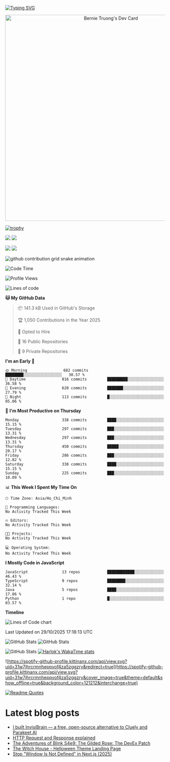 [![Typing SVG](https://readme-typing-svg.demolab.com?font=Fira+Code&pause=1000&color=F37022&center=true&vCenter=true&random=true&width=435&lines=A+Senior+Student+at+FPT+University;A+Member+of+Japanese+Software+Club;A+Passionate+and+Curiosity+Developer)](https://git.io/typing-svg)

<div align="center">
   <a href="https://app.daily.dev/bernietruong">
      <img src="./devcard.png" width="652" alt="Bernie Truong's Dev Card"/>
   </a>
</div>

[![trophy](https://github-profile-trophy.vercel.app/?username=i-am-truong&theme=buddhism)](https://github.com/ryo-ma/github-profile-trophy)

![](https://raw.githubusercontent.com/i-am-truong/i-am-truong/master/generated/languages.svg#gh-dark-mode-only)
![](https://raw.githubusercontent.com/i-am-truong/i-am-truong/master/generated/overview.svg#gh-dark-mode-only)

![](https://raw.githubusercontent.com/i-am-truong/i-am-truong/master/generated/overview.svg#gh-light-mode-only)
![](https://raw.githubusercontent.com/i-am-truong/i-am-truong/master/generated/languages.svg#gh-light-mode-only)

<picture>
  <source
    media="(prefers-color-scheme: dark)"
    srcset="https://raw.githubusercontent.com/i-am-truong/i-am-truong/output/github-contribution-grid-snake-dark.svg"
  />
  <source
    media="(prefers-color-scheme: light)"
    srcset="https://raw.githubusercontent.com/i-am-truong/i-am-truong/output/github-contribution-grid-snake.svg"
  />
  <img
    alt="github contribution grid snake animation"
    src="https://raw.githubusercontent.com/i-am-truong/i-am-truong/output/github-contribution-grid-snake.svg"
  />
</picture>

<!--START_SECTION:waka-->
![Code Time](http://img.shields.io/badge/Code%20Time-14%20hrs%2031%20mins-blue)

![Profile Views](http://img.shields.io/badge/Profile%20Views-0-blue)

![Lines of code](https://img.shields.io/badge/From%20Hello%20World%20I%27ve%20Written-753.0%20thousand%20lines%20of%20code-blue)

**🐱 My GitHub Data** 

> 📦 141.3 kB Used in GitHub's Storage 
 > 
> 🏆 1,050 Contributions in the Year 2025
 > 
> 💼 Opted to Hire
 > 
> 📜 16 Public Repositories 
 > 
> 🔑 9 Private Repositories 
 > 
**I'm an Early 🐤** 

```text
🌞 Morning                682 commits         ████████░░░░░░░░░░░░░░░░░   30.57 % 
🌆 Daytime                816 commits         █████████░░░░░░░░░░░░░░░░   36.58 % 
🌃 Evening                620 commits         ███████░░░░░░░░░░░░░░░░░░   27.79 % 
🌙 Night                  113 commits         █░░░░░░░░░░░░░░░░░░░░░░░░   05.06 % 
```
📅 **I'm Most Productive on Thursday** 

```text
Monday                   338 commits         ████░░░░░░░░░░░░░░░░░░░░░   15.15 % 
Tuesday                  297 commits         ███░░░░░░░░░░░░░░░░░░░░░░   13.31 % 
Wednesday                297 commits         ███░░░░░░░░░░░░░░░░░░░░░░   13.31 % 
Thursday                 450 commits         █████░░░░░░░░░░░░░░░░░░░░   20.17 % 
Friday                   286 commits         ███░░░░░░░░░░░░░░░░░░░░░░   12.82 % 
Saturday                 338 commits         ████░░░░░░░░░░░░░░░░░░░░░   15.15 % 
Sunday                   225 commits         ███░░░░░░░░░░░░░░░░░░░░░░   10.09 % 
```


📊 **This Week I Spent My Time On** 

```text
🕑︎ Time Zone: Asia/Ho_Chi_Minh

💬 Programming Languages: 
No Activity Tracked This Week

🔥 Editors: 
No Activity Tracked This Week

🐱‍💻 Projects: 
No Activity Tracked This Week

💻 Operating System: 
No Activity Tracked This Week
```

**I Mostly Code in JavaScript** 

```text
JavaScript               13 repos            ████████████░░░░░░░░░░░░░   46.43 % 
TypeScript               9 repos             ████████░░░░░░░░░░░░░░░░░   32.14 % 
Java                     5 repos             ████░░░░░░░░░░░░░░░░░░░░░   17.86 % 
Python                   1 repo              █░░░░░░░░░░░░░░░░░░░░░░░░   03.57 % 
```



**Timeline**

![Lines of Code chart](https://raw.githubusercontent.com/i-am-truong/i-am-truong/master/assets/bar_graph.png)


 Last Updated on 29/10/2025 17:18:13 UTC
<!--END_SECTION:waka-->

![GitHub Stats](https://github-readme-stats.vercel.app/api?username=i-am-truong&show=reviews,discussions_started,discussions_answered,prs_merged,prs_merged_percentage&theme=ambient_gradient&rank_icon=percentile&show_icons=true&include_all_commits=true&hide_border=true&count_private=true)
![GitHub Stats](https://streak-stats.demolab.com?user=i-am-truong&theme=ambient_gradient&hide_border=true)

![GitHub Stats](https://github-readme-stats.vercel.app/api/top-langs/?username=i-am-truong&theme=ambient_gradient&show_icons=true&hide_border=true&layout=compact)
[![Harlok's WakaTime stats](https://github-readme-stats.vercel.app/api/wakatime?username=iamtruong&theme=ambient_gradient&layout=compact&custom_title=Bernie%20Truong's%20WakaTime%20Stats)](https://github.com/anuraghazra/github-readme-stats)

![https://spotify-github-profile.kittinanx.com/api/view.svg?uid=31w7jhrcrmnheppvof4za5zggzry&redirect=true](https://spotify-github-profile.kittinanx.com/api/view.svg?uid=31w7jhrcrmnheppvof4za5zggzry&cover_image=true&theme=default&show_offline=true&background_color=121212&interchange=true)

[![Readme Quotes](https://quotes-github-readme.vercel.app/api?type=horizontal&theme=github_blue)](https://github.com/piyushsuthar/github-readme-quotes)


# Latest blog posts
<!-- BLOG-POST-LIST:START -->
- [I built InvisiBrain — a free, open-source alternative to Cluely and Parakeet AI](https://dev.to/shubham_shinde_cfee287b31/i-built-invisibrain-a-free-open-source-alternative-to-cluely-and-parakeet-ai-1ogg)
- [HTTP Request and Response explained](https://dev.to/iarchitsharma/http-request-and-response-explained-46l2)
- [The Adventures of Blink S4e9: The Gilded Rose: The DevEx Patch](https://dev.to/linkbenjamin/the-adventures-of-blink-s4e9-the-gilded-rose-the-devex-patch-5gpf)
- [The Witch House - Helloween Theme Landing Page](https://dev.to/asifa_azad_codex/the-witch-house-helloween-theme-landing-page-1a22)
- [Stop &quot;Window Is Not Defined&quot; in Next.js &lpar;2025&rpar;](https://dev.to/devin-rosario/stop-window-is-not-defined-in-nextjs-2025-394j)
<!-- BLOG-POST-LIST:END -->

<!-- START gadpp -->
